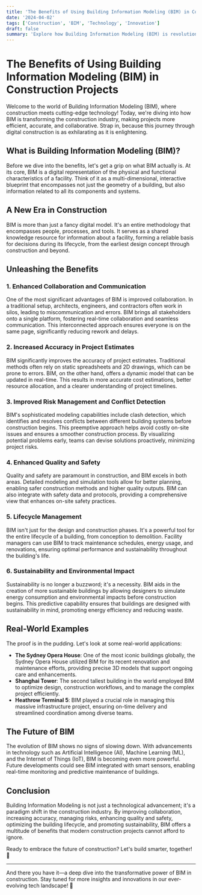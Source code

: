 ```yaml
---
title: 'The Benefits of Using Building Information Modeling (BIM) in Construction Projects'
date: '2024-04-02'
tags: ['Construction', 'BIM', 'Technology', 'Innovation']
draft: false
summary: 'Explore how Building Information Modeling (BIM) is revolutionizing the construction industry, offering unparalleled benefits in efficiency, accuracy, and collaboration.'
---
```


# The Benefits of Using Building Information Modeling (BIM) in Construction Projects

Welcome to the world of Building Information Modeling (BIM), where construction meets cutting-edge technology! Today, we're diving into how BIM is transforming the construction industry, making projects more efficient, accurate, and collaborative. Strap in, because this journey through digital construction is as exhilarating as it is enlightening.

## What is Building Information Modeling (BIM)?

Before we dive into the benefits, let's get a grip on what BIM actually is. At its core, BIM is a digital representation of the physical and functional characteristics of a facility. Think of it as a multi-dimensional, interactive blueprint that encompasses not just the geometry of a building, but also information related to all its components and systems.

## A New Era in Construction

BIM is more than just a fancy digital model. It's an entire methodology that encompasses people, processes, and tools. It serves as a shared knowledge resource for information about a facility, forming a reliable basis for decisions during its lifecycle, from the earliest design concept through construction and beyond.

## Unleashing the Benefits

### 1. Enhanced Collaboration and Communication

One of the most significant advantages of BIM is improved collaboration. In a traditional setup, architects, engineers, and contractors often work in silos, leading to miscommunication and errors. BIM brings all stakeholders onto a single platform, fostering real-time collaboration and seamless communication. This interconnected approach ensures everyone is on the same page, significantly reducing rework and delays.

### 2. Increased Accuracy in Project Estimates

BIM significantly improves the accuracy of project estimates. Traditional methods often rely on static spreadsheets and 2D drawings, which can be prone to errors. BIM, on the other hand, offers a dynamic model that can be updated in real-time. This results in more accurate cost estimations, better resource allocation, and a clearer understanding of project timelines.

### 3. Improved Risk Management and Conflict Detection

BIM's sophisticated modeling capabilities include clash detection, which identifies and resolves conflicts between different building systems before construction begins. This preemptive approach helps avoid costly on-site issues and ensures a smoother construction process. By visualizing potential problems early, teams can devise solutions proactively, minimizing project risks.

### 4. Enhanced Quality and Safety

Quality and safety are paramount in construction, and BIM excels in both areas. Detailed modeling and simulation tools allow for better planning, enabling safer construction methods and higher quality outputs. BIM can also integrate with safety data and protocols, providing a comprehensive view that enhances on-site safety practices.

### 5. Lifecycle Management

BIM isn't just for the design and construction phases. It's a powerful tool for the entire lifecycle of a building, from conception to demolition. Facility managers can use BIM to track maintenance schedules, energy usage, and renovations, ensuring optimal performance and sustainability throughout the building's life.

### 6. Sustainability and Environmental Impact

Sustainability is no longer a buzzword; it's a necessity. BIM aids in the creation of more sustainable buildings by allowing designers to simulate energy consumption and environmental impacts before construction begins. This predictive capability ensures that buildings are designed with sustainability in mind, promoting energy efficiency and reducing waste.

## Real-World Examples

The proof is in the pudding. Let's look at some real-world applications:

- **The Sydney Opera House**: One of the most iconic buildings globally, the Sydney Opera House utilized BIM for its recent renovation and maintenance efforts, providing precise 3D models that support ongoing care and enhancements.
- **Shanghai Tower**: The second tallest building in the world employed BIM to optimize design, construction workflows, and to manage the complex project efficiently.
- **Heathrow Terminal 5**: BIM played a crucial role in managing this massive infrastructure project, ensuring on-time delivery and streamlined coordination among diverse teams.

## The Future of BIM

The evolution of BIM shows no signs of slowing down. With advancements in technology such as Artificial Intelligence (AI), Machine Learning (ML), and the Internet of Things (IoT), BIM is becoming even more powerful. Future developments could see BIM integrated with smart sensors, enabling real-time monitoring and predictive maintenance of buildings.

## Conclusion

Building Information Modeling is not just a technological advancement; it's a paradigm shift in the construction industry. By improving collaboration, increasing accuracy, managing risks, enhancing quality and safety, optimizing the building lifecycle, and promoting sustainability, BIM offers a multitude of benefits that modern construction projects cannot afford to ignore.

Ready to embrace the future of construction? Let's build smarter, together! 🌟

---

And there you have it—a deep dive into the transformative power of BIM in construction. Stay tuned for more insights and innovations in our ever-evolving tech landscape! 🚀